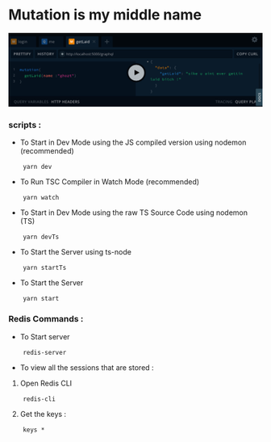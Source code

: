 # Mutation is my middle name

![bitch](./assets/demo_new.png)

### scripts :

- To Start in Dev Mode using the JS compiled version using nodemon (recommended)

```
    yarn dev
```

- To Run TSC Compiler in Watch Mode (recommended)

```
    yarn watch
```

- To Start in Dev Mode using the raw TS Source Code using nodemon (TS)

```
    yarn devTs
```

- To Start the Server using ts-node

```
    yarn startTs
```

- To Start the Server

```
    yarn start
```

### Redis Commands :

- To Start server

```
    redis-server
```

- To view all the sessions that are stored :

1. Open Redis CLI

```
    redis-cli
```

2. Get the keys :

```
    keys *
```
